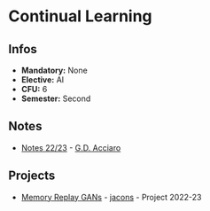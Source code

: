# Continual Learning
## Infos
- **Mandatory:** None
- **Elective:** AI
- **CFU:** 6
- **Semester:** Second

## Notes
- [Notes 22/23](Continual%20Learning%20-%20Acciaro%20-%20Notes.pdf) - [G.D. Acciaro](https://github.com/gdacciaro)

## Projects
- [Memory Replay GANs](https://github.com/jacons/MeRGAN-V2) - [jacons](https://github.com/jacons) - Project 2022-23
